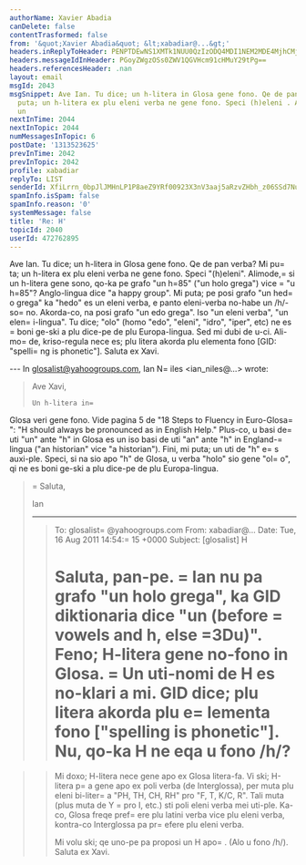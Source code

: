 ```yaml
---
authorName: Xavier Abadia
canDelete: false
contentTrasformed: false
from: '&quot;Xavier Abadia&quot; &lt;xabadiar@...&gt;'
headers.inReplyToHeader: PENPTDEwNS1XMTk1NUU0QzIzODQ4MDI1NEM2MDE4MjhCMjkwQHBoeC5nYmw+
headers.messageIdInHeader: PGoyZWgzOSs0ZWV1QGVHcm91cHMuY29tPg==
headers.referencesHeader: .nan
layout: email
msgId: 2043
msgSnippet: Ave Ian. Tu dice; un h-litera in Glosa gene fono. Qe de pan verba? Mi
  puta; un h-litera ex plu eleni verba ne gene fono. Speci (h)eleni . Alimode, si
  un
nextInTime: 2044
nextInTopic: 2044
numMessagesInTopic: 6
postDate: '1313523625'
prevInTime: 2042
prevInTopic: 2042
profile: xabadiar
replyTo: LIST
senderId: XfiLrrn_0bpJlJMHnLP1P8aeZ9YRf00923X3nV3aaj5aRzvZHbh_z06SSd7NumUjHg8C0s-fGl5ECryDdoRkqhslTgiHJ7s6VfSK
spamInfo.isSpam: false
spamInfo.reason: '0'
systemMessage: false
title: 'Re: H'
topicId: 2040
userId: 472762895
---
```




Ave Ian. 
Tu dice; un h-litera in Glosa gene fono. Qe de pan verba? Mi pu=
ta; un h-litera ex plu eleni verba ne gene fono. Speci "(h)eleni".
Alimode,=
 si un h-litera gene sono, qo-ka pe grafo "un h=85" ("un holo grega") vice =
"u h=85"? Anglo-lingua dice "a happy group".
Mi puta; pe posi grafo "un hed=
o grega" ka "hedo" es un eleni verba, e panto eleni-verba no-habe un /h/-so=
no. Akorda-co, na posi grafo "un edo grega". Iso "un eleni verba", "un elen=
i-lingua".
Tu dice; "olo" (homo "edo", "eleni", "idro", "iper", etc) ne es =
boni ge-ski a plu dice-pe de plu Europa-lingua. Sed mi dubi de u-ci. Ali-mo=
de, kriso-regula nece es; plu litera akorda plu elementa fono [GID: "spelli=
ng is phonetic"].
Saluta ex Xavi.


--- In glosalist@yahoogroups.com, Ian N=
iles <ian_niles@...> wrote:
>
> 
> Ave Xavi,
> 
>  
> 
>     Un h-litera in=
 Glosa veri gene fono.  Vide pagina 5 de "18 Steps to Fluency in Euro-Glosa=
":  "H should always be pronounced as in English Help."  Plus-co, u basi de=
 uti "un" ante "h" in Glosa es un iso basi de uti "an" ante "h" in England-=
lingua ("an historian" vice "a historian").  Fini, mi puta; un uti de "h" e=
s auxi-ple.  Speci, si na sio apo "h" de Glosa, u verba "holo" sio gene "ol=
o", qi ne es boni ge-ski a plu dice-pe de plu Europa-lingua.  
> 
>  
> 
> =
Saluta,
> 
> Ian   
> 
> ________________________________
> > To: glosalist=
@yahoogroups.com 
> > From: xabadiar@... 
> > Date: Tue, 16 Aug 2011 14:54:=
15 +0000 
> > Subject: [glosalist] H 
> > 
> > 
> > 
> > Saluta, pan-pe. 
>=
 > Ian nu pa grafo "un holo grega", ka GID diktionaria dice "un (before 
> =
> vowels and h, else =3Du)". 
> > Feno; H-litera gene no-fono in Glosa. 
> =
> Un uti-nomi de H es no-klari a mi. GID dice; plu litera akorda plu 
> > e=
lementa fono ["spelling is phonetic"]. Nu, qo-ka H ne eqa u fono /h/? 
> > =

> > Mi doxo; H-litera nece gene apo ex Glosa litera-fa. Vi ski; H-litera p=
a 
> > gene apo ex poli verba (de Interglossa), per muta plu eleni bi-liter=
a 
> > "PH, TH, CH, RH" pro "F, T, K/C, R". 
> > Tali muta (plus muta de Y =
pro I, etc.) sti poli eleni verba mei 
> > uti-ple. Ka-co, Glosa freqe pref=
ere plu latini verba vice plu eleni 
> > verba, kontra-co Interglossa pa pr=
efere plu eleni verba. 
> > 
> > Mi volu ski; qe uno-pe pa proposi un H apo=
. (Alo u fono /h/). 
> > Saluta ex Xavi. 
> > 
> > 
> >
>



